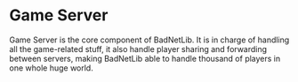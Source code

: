 # Game Server

Game Server is the core component of BadNetLib. It is in charge of handling all the game-related stuff, it also handle player sharing and forwarding between servers, making BadNetLib able to handle thousand of players in one whole huge world.
